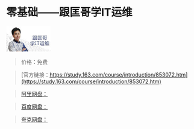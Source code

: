 # 零基础——跟匡哥学IT运维

![img](../../../assets/study163/free/1426233707009729732.jpg)

> 价格：免费

> [官方链接：https://study.163.com/course/introduction/853072.htm](https://study.163.com/course/introduction/853072.htm)

> [阿里网盘：]()

> [百度网盘：]()

> [夸克网盘：]()
